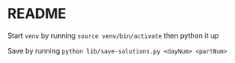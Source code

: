 # README

Start `venv` by running `source venv/bin/activate` then python it up

Save by running `python lib/save-solutions.py <dayNum> <partNum>`

